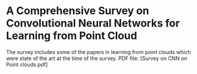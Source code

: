 # A Comprehensive Survey on Convolutional Neural Networks for Learning from Point Cloud

The survey includes some of the papers in learning from point clouds which were state of the art at the time of the survey.
PDF file: [Survey on CNN on Point clouds.pdf]
